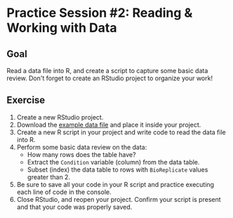 # Practice Session #2: Reading & Working with Data

## Goal

Read a data file into R, and create a script to capture some basic data review.  Don't forget to create an RStudio project to organize your work!

## Exercise

1. Create a new RStudio project.
2. Download the [example data file](https://raw.githubusercontent.com/ZenBrayn/asms-2021-r-shortcourse/main/data/Choi2017_DDA_Skyline_annotation.csv) and place it inside your project.
3. Create a new R script in your project and write code to read the data file into R.
4. Perform some basic data review on the data:
   * How many rows does the table have?
   * Extract the `Condition` variable (column) from the data table.
   * Subset (index) the data table to rows with `BioReplicate` values greater than 2.
5. Be sure to save all your code in your R script and practice executing each line of code in the console.
6. Close RStudio, and reopen your project.  Confirm your script is present and that your code was properly saved.
